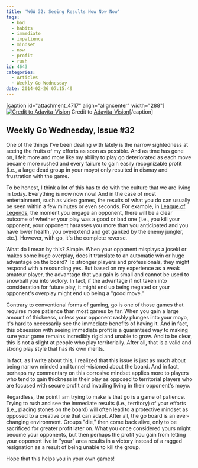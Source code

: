 ```yaml
---
title: 'WGW 32: Seeing Results Now Now Now'
tags:
  - bad
  - habits
  - immediate
  - impatience
  - mindset
  - now
  - profit
  - rush
id: 4643
categories:
  - Articles
  - Weekly Go Wednesday
date: 2014-02-26 07:15:49
---
```


[caption id="attachment_4717" align="aligncenter" width="288"][![Credit to Adavita-Vision](http://www.bengozen.com/wp-content/uploads/2014/02/now-clock.jpg)](http://www.bengozen.com/wp-content/uploads/2014/02/now-clock.jpg) Credit to [Adavita-Vision](http://www.advaita-vision.org)[/caption]

## Weekly Go Wednesday, Issue #32

One of the things I've been dealing with lately is the narrow sightedness at seeing the fruits of my efforts as soon as possible. And as time has gone on, I felt more and more like my ability to play go deteriorated as each move became more rushed and every failure to gain easily recognizable profit (i.e., a large dead group in your moyo) only resulted in dismay and frustration with the game.

To be honest, I think a lot of this has to do with the culture that we are living in today. Everything is now now now! And in the case of most entertainment, such as video games, the results of what you do can usually be seen within a few minutes or even seconds. For example, in [League of Legends](http://signup.leagueoflegends.com/?ref=51b6e1e131a49289751215), the moment you engage an opponent, there will be a clear outcome of whether your play was a good or bad one (i.e., you kill your opponent, your opponent harasses you more than you anticipated and you have lower health, you overextend and get ganked by the enemy jungler, etc.). However, with go, it's the complete reverse.

<!--more-->

What do I mean by this? Simple. When your opponent misplays a joseki or makes some huge overplay, does it translate to an automatic win or huge advantage on the board? To stronger players and professionals, they might respond with a resounding yes. But based on my experience as a weak amateur player, the advantage that you gain is small and cannot be used to snowball you into victory. In fact, if the advantage if not taken into consideration for future play, it might end up being negated or your opponent's overplay might end up being a "good move."

Contrary to conventional forms of gaming, go is one of those games that requires more patience than most games by far. When you gain a large amount of thickness, unless your opponent rashly plunges into your moyo, it's hard to necessarily see the immediate benefits of having it. And in fact, this obsession with seeing immediate profit is a guaranteed way to making sure your game remains incredibly rigid and unable to grow. And to be clear, this is not a slight at people who play territorially. After all, that is a valid and strong play style that has its own merits.

In fact, as I write about this, I realized that this issue is just as much about being narrow minded and tunnel-visioned about the board. And in fact, perhaps my commentary on this corrosive mindset applies more to players who tend to gain thickness in their play as opposed to territorial players who are focused with secure profit and invading living in their opponent's moyo.

Regardless, the point I am trying to make is that go is a game of patience. Trying to rush and see the immediate results (i.e., territory) of your efforts (i.e., placing stones on the board) will often lead to a protective mindset as opposed to a creative one that can adapt. After all, the go board is an ever-changing environment. Groups "die," then come back alive, only to be sacrificed for greater profit later on. What you once considered yours might become your opponents, but then perhaps the profit you gain from letting your opponent live in "your" area results in a victory instead of a ragged resignation as a result of being unable to kill the group.

Hope that this helps you in your own games!